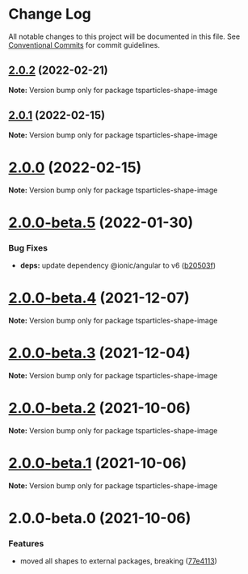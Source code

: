# Change Log

All notable changes to this project will be documented in this file.
See [Conventional Commits](https://conventionalcommits.org) for commit guidelines.

## [2.0.2](https://github.com/matteobruni/tsparticles/compare/tsparticles-shape-image@2.0.1...tsparticles-shape-image@2.0.2) (2022-02-21)

**Note:** Version bump only for package tsparticles-shape-image





## [2.0.1](https://github.com/matteobruni/tsparticles/compare/tsparticles-shape-image@2.0.0...tsparticles-shape-image@2.0.1) (2022-02-15)

**Note:** Version bump only for package tsparticles-shape-image





# [2.0.0](https://github.com/matteobruni/tsparticles/compare/tsparticles-shape-image@2.0.0-beta.5...tsparticles-shape-image@2.0.0) (2022-02-15)

**Note:** Version bump only for package tsparticles-shape-image





# [2.0.0-beta.5](https://github.com/matteobruni/tsparticles/compare/tsparticles-shape-image@2.0.0-beta.4...tsparticles-shape-image@2.0.0-beta.5) (2022-01-30)


### Bug Fixes

* **deps:** update dependency @ionic/angular to v6 ([b20503f](https://github.com/matteobruni/tsparticles/commit/b20503ff2a29f6c8617f42c764c8a868fc334c5f))





# [2.0.0-beta.4](https://github.com/matteobruni/tsparticles/compare/tsparticles-shape-image@2.0.0-beta.3...tsparticles-shape-image@2.0.0-beta.4) (2021-12-07)

**Note:** Version bump only for package tsparticles-shape-image





# [2.0.0-beta.3](https://github.com/matteobruni/tsparticles/compare/tsparticles-shape-image@2.0.0-beta.2...tsparticles-shape-image@2.0.0-beta.3) (2021-12-04)

**Note:** Version bump only for package tsparticles-shape-image





# [2.0.0-beta.2](https://github.com/matteobruni/tsparticles/compare/tsparticles-shape-image@2.0.0-beta.1...tsparticles-shape-image@2.0.0-beta.2) (2021-10-06)

**Note:** Version bump only for package tsparticles-shape-image





# [2.0.0-beta.1](https://github.com/matteobruni/tsparticles/compare/tsparticles-shape-image@2.0.0-beta.0...tsparticles-shape-image@2.0.0-beta.1) (2021-10-06)

**Note:** Version bump only for package tsparticles-shape-image





# 2.0.0-beta.0 (2021-10-06)


### Features

* moved all shapes to external packages, breaking ([77e4113](https://github.com/matteobruni/tsparticles/commit/77e411338f65ab076fe85c0f143c13417147d4b5))
